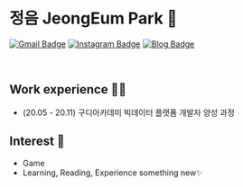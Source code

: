 # 정음 JeongEum Park 👋

[![Gmail Badge](https://img.shields.io/badge/Gmail-d14836?style=flat-square&logo=Gmail&logoColor=white&link=mailto:jeongeum17@gmail.com)](mailto:jeongeum17@gmail.com)
[![Instagram Badge](https://img.shields.io/badge/-Instagram-dd2a7b?style=flat-square&logo=instagram&logoColor=white&link=https://www.instagram.com/ooomiiii_/)](https://www.instagram.com/ooomiiii_/) 
[![Blog Badge](http://img.shields.io/badge/-Blog-brightgreen?style=flat-square&logo=FF5722&link=https://blog.naver.com/jeongeum17)](https://blog.naver.com/jeongeum17)

<br>

## Work experience 🤹‍♀️
- (20.05 - 20.11) 구디아카데미 빅데이터 플랫폼 개발자 양성 과정

## Interest 👀
- Game
- Learning, Reading, Experience something new✨

<!--[![Top Langs](https://github-readme-stats.vercel.app/api/top-langs/?username=anuraghazra&layout=compact)](https://github.com/anuraghazra/github-readme-stats)
-->
<!--
**bboo0107/bboo0107** is a ✨ _special_ ✨ repository because its `README.md` (this file) appears on your GitHub profile.

Here are some ideas to get you started:

- 🔭 I’m currently working on ...
- 🌱 I’m currently learning ...
- 👯 I’m looking to collaborate on ...
- 🤔 I’m looking for help with ...
- 💬 Ask me about ...
- 📫 How to reach me: ...
- 😄 Pronouns: ...
- ⚡ Fun fact: ...
-->
